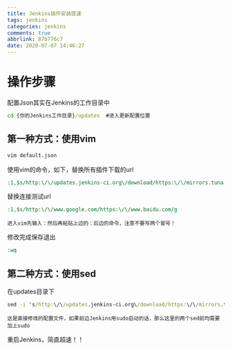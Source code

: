 ```yaml
---
title: Jenkins插件安装提速
tags: jenkins
categories: jenkins
comments: true
abbrlink: 87b776c7
date: 2020-07-07 14:46:27
---
```

# 操作步骤
配置Json其实在Jenkins的工作目录中
```cmd
cd {你的Jenkins工作目录}/updates  #进入更新配置位置
```
## 第一种方式：使用vim
```cmd
vim default.json
```
使用vim的命令，如下，替换所有插件下载的url
```cmd
:1,$s/http:\/\/updates.jenkins-ci.org\/download/https:\/\/mirrors.tuna.tsinghua.edu.cn\/jenkins/g
```
替换连接测试url
```cmd
:1,$s/http:\/\/www.google.com/https:\/\/www.baidu.com/g
```
    进入vim先输入：然后再粘贴上边的：后边的命令，注意不要写两个冒号！

修改完成保存退出 
```cmd
:wq
```
## 第二种方式：使用sed
在updates目录下
```cmd
sed -i 's/http:\/\/updates.jenkins-ci.org\/download/https:\/\/mirrors.tuna.tsinghua.edu.cn\/jenkins/g' default.json && sed -i 's/http:\/\/www.google.com/https:\/\/www.baidu.com/g' default.json
```
    这是直接修改的配置文件，如果前边Jenkins用sudo启动的话，那么这里的两个sed前均需要加上sudo

重启Jenkins，简直超速！！

